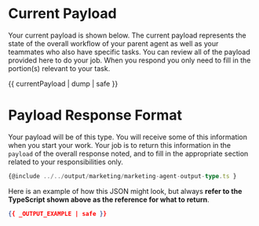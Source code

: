 # Current Payload
Your current payload is shown below. The current payload represents the state of the overall workflow of your parent agent as well as your teammates who also have specific tasks. You can review all of the payload provided here to do your job. When you respond you only need to fill in the portion(s) relevant to your task.

{{ currentPayload | dump | safe }}

# Payload Response Format
Your payload will be of this type. You will receive some of this information when you start your work. Your job is to return this information in the `payload` of the overall response noted, and to fill in the appropriate section related to your responsibilities only.

```ts
{@include ../../output/marketing/marketing-agent-output-type.ts }
```
Here is an example of how this JSON might look, but always **refer to the TypeScript shown above as the reference for what to return**.
```json
{{ _OUTPUT_EXAMPLE | safe }}
```